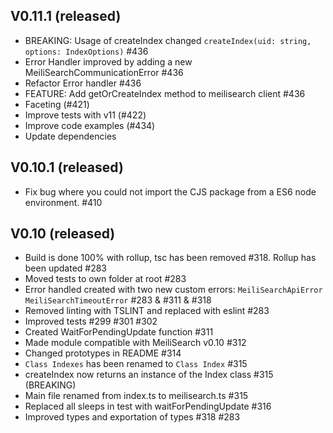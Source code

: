 ## V0.11.1 (released)

- BREAKING: Usage of createIndex changed `createIndex(uid: string, options: IndexOptions)` #436
- Error Handler improved by adding a new MeiliSearchCommunicationError #436
- Refactor Error handler #436
- FEATURE: Add getOrCreateIndex method to meilisearch client #436
- Faceting (#421)
- Improve tests with v11 (#422)
- Improve code examples (#434)
- Update dependencies

## V0.10.1 (released)

- Fix bug where you could not import the CJS package from a ES6 node environment. #410

## V0.10 (released)

- Build is done 100% with rollup, tsc has been removed #318. Rollup has been updated #283
- Moved tests to own folder at root #283
- Error handled created with two new custom errors: `MeiliSearchApiError` `MeiliSearchTimeoutError` #283 & #311 & #318
- Removed linting with TSLINT and replaced with eslint #283
- Improved tests #299 #301 #302
- Created WaitForPendingUpdate function #311
- Made module compatible with MeiliSearch v0.10 #312
- Changed prototypes in README #314
- `Class Indexes` has been renamed to `Class Index` #315
- createIndex now returns an instance of the Index class #315 (BREAKING)
- Main file renamed from index.ts to meilisearch.ts #315
- Replaced all sleeps in test with waitForPendingUpdate #316
- Improved types and exportation of types #318 #283
